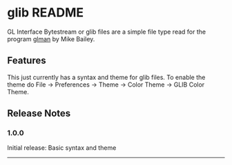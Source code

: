 # glib README

GL Interface Bytestream or glib files are a simple file type read for the program [glman](https://web.engr.oregonstate.edu/~mjb/glman/) by Mike Bailey.

## Features

This just currently has a syntax and theme for glib files. To enable the theme do File -> Preferences -> Theme -> Color Theme -> GLIB Color Theme.

<!-- ## Extension Settings

Include if your extension adds any VS Code settings through the `contributes.configuration` extension point.

For example:

This extension contributes the following settings:

* `myExtension.enable`: Enable/disable this extension.
* `myExtension.thing`: Set to `blah` to do something.

## Known Issues

Calling out known issues can help limit users opening duplicate issues against your extension. -->

## Release Notes

### 1.0.0

Initial release: Basic syntax and theme

---

<!-- ## Working with Markdown

You can author your README using Visual Studio Code. Here are some useful editor keyboard shortcuts:

* Split the editor (`Cmd+\` on macOS or `Ctrl+\` on Windows and Linux).
* Toggle preview (`Shift+Cmd+V` on macOS or `Shift+Ctrl+V` on Windows and Linux).
* Press `Ctrl+Space` (Windows, Linux, macOS) to see a list of Markdown snippets.

## For more information

* [Visual Studio Code's Markdown Support](http://code.visualstudio.com/docs/languages/markdown)
* [Markdown Syntax Reference](https://help.github.com/articles/markdown-basics/) -->
